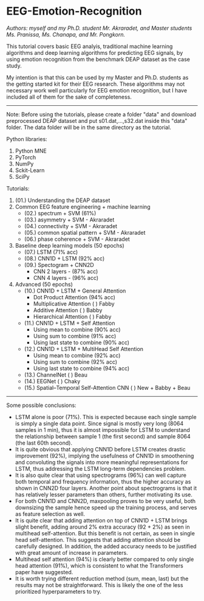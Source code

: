 # EEG-Emotion-Recognition

*Authors: myself and my Ph.D. student Mr. Akraradet, and Master students Ms. Pranissa, Ms. Chanapa, and Mr. Pongkorn.*

This tutorial covers basic EEG analyis, traditional machine learning algorithms and deep learning algorithms for predicting EEG signals, by using emotion recognition from the benchmark DEAP dataset as the case study.

My intention is that this can be used by my Master and Ph.D. students as the getting started kit for their EEG research.   These algorithms may not necessary work well particularly for EEG emotion recognition, but I have included all of them for the sake of completeness.

---

Note: Before using the tutorials, please create a folder "data" and download preprocessed DEAP dataset and put s01.dat,...,s32.dat inside this "data" folder.  The data folder will be in the same directory as the tutorial.

Python libraries:
1. Python MNE
2. PyTorch
3. NumPy
4. Sckit-Learn
5. SciPy

Tutorials:
1. (01.) Understanding the DEAP dataset
2. Common EEG feature engineering + machine learning
   - (02.) spectrum + SVM (61%)
   - (03.) asymmetry + SVM - Akraradet
   - (04.) connectivity + SVM - Akraradet
   - (05.) common spatial pattern + SVM - Akraradet
   - (06.) phase coherence + SVM - Akraradet
3. Baseline deep learning models (50 epochs)
   - (07.) LSTM (71% acc)
   - (08.) CNN1D + LSTM (92% acc)
   - (09.) Spectogram + CNN2D 
     - CNN 2 layers - (87% acc)
     - CNN 4 layers - (96% acc)
4. Advanced (50 epochs)
   - (10.) CNN1D + LSTM + General Attention 
     - Dot Product Attention (94% acc)
     - Multiplicative Attention (  ) Fabby
     - Additive Attention (  ) Babby
     - Hierarchical Attention (  ) Fabby
   - (11.) CNN1D + LSTM + Self Attention
     - Using mean to combine (90% acc)
     - Using sum to combine (91% acc)
     - Using last state to combine (90% acc)
   - (12.) CNN1D + LSTM + MultiHead Self Attention 
     - Using mean to combine (92% acc)
     - Using sum to combine (92% acc)
     - Using last state to combine (94% acc)
   - (13.) ChannelNet ( ) Beau
   - (14.) EEGNet ( ) Chaky
   - (15.) Spatial–Temporal Self-Attention CNN ( ) New + Babby + Beau

---

Some possible conclusions:
- LSTM alone is poor (71%).  This is expected because each single sample is simply a single data point.  Since signal is mostly very long (8064 samples in 1 min), thus it is almost impossible for LSTM to understand the relationship between sample 1 (the first second) and sample 8064 (the last 60th second). 
- It is quite obvious that applying CNN1D before LSTM creates drastic improvement (92%), implying the usefulness of CNN1D in smoothening and convoluting the signals into more meaningful representations for LSTM, thus addressing the LSTM long-term dependencies problem.
- It is also quite clear that using spectrograms (96%) can well capture both temporal and frequency information, thus the higher accuracy as shown in CNN2D four layers.  Another point about spectrograms is that it has relatively lesser parameters than others, further motivating its use.
- For both CNN1D and CNN2D, maxpooling proves to be very useful, both downsizing the sample hence speed up the training process, and serves as feature selection as well.
- It is quite clear that adding attention on top of CNN1D + LSTM brings slight benefit, adding around 2% extra accuracy (92 + 2%) as seen in multihead self-attention.  But this benefit is not certain, as seen in single head self-attention.  This suggests that adding attention should be carefully designed.  In addition, the added accuracy needs to be justified with great amount of increase in parameters.
- Multihead self attention (94%) is clearly better compared to only single head attention (91%), which is consistent to what the Transformers paper have suggested.
- It is worth trying different reduction method (sum, mean, last) but the results may not be straightforward.  This is likely the one of the less prioritized hyperparameters to try.
